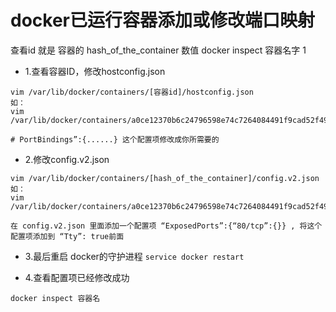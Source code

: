 docker已运行容器添加或修改端口映射
====

查看id 就是 容器的 hash_of_the_container 数值
docker inspect 容器名字
1

- 1.查看容器ID，修改hostconfig.json
```
vim /var/lib/docker/containers/[容器id]/hostconfig.json
如：
vim /var/lib/docker/containers/a0ce12370b6c24796598e74c7264084491f9cad52f49e7ddbc148825b1ab26e1/hostconfig.json

# PortBindings”:{......} 这个配置项修改成你所需要的
```

- 2.修改config.v2.json
```
vim /var/lib/docker/containers/[hash_of_the_container]/config.v2.json
如：
vim /var/lib/docker/containers/a0ce12370b6c24796598e74c7264084491f9cad52f49e7ddbc148825b1ab26e1/config.v2.json

在 config.v2.json 里面添加一个配置项 “ExposedPorts”:{“80/tcp”:{}} , 将这个配置项添加到 “Tty”: true前面
```

- 3.最后重启 docker的守护进程 `service docker restart`

- 4.查看配置项已经修改成功
```
docker inspect 容器名
```
